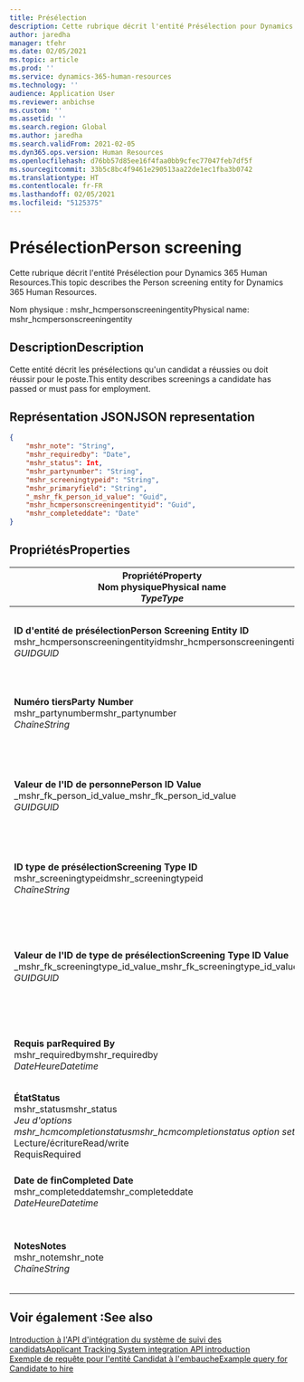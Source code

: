 ```yaml
---
title: Présélection
description: Cette rubrique décrit l'entité Présélection pour Dynamics 365 Human Resources.
author: jaredha
manager: tfehr
ms.date: 02/05/2021
ms.topic: article
ms.prod: ''
ms.service: dynamics-365-human-resources
ms.technology: ''
audience: Application User
ms.reviewer: anbichse
ms.custom: ''
ms.assetid: ''
ms.search.region: Global
ms.author: jaredha
ms.search.validFrom: 2021-02-05
ms.dyn365.ops.version: Human Resources
ms.openlocfilehash: d76bb57d85ee16f4faa0bb9cfec77047feb7df5f
ms.sourcegitcommit: 33b5c8bc4f9461e290513aa22de1ec1fba3b0742
ms.translationtype: HT
ms.contentlocale: fr-FR
ms.lasthandoff: 02/05/2021
ms.locfileid: "5125375"
---
```

# <a name="person-screening"></a><span data-ttu-id="1bd5d-103">Présélection</span><span class="sxs-lookup"><span data-stu-id="1bd5d-103">Person screening</span></span>

<span data-ttu-id="1bd5d-104">Cette rubrique décrit l'entité Présélection pour Dynamics 365 Human Resources.</span><span class="sxs-lookup"><span data-stu-id="1bd5d-104">This topic describes the Person screening entity for Dynamics 365 Human Resources.</span></span>

<span data-ttu-id="1bd5d-105">Nom physique : mshr_hcmpersonscreeningentity</span><span class="sxs-lookup"><span data-stu-id="1bd5d-105">Physical name: mshr_hcmpersonscreeningentity</span></span>

## <a name="description"></a><span data-ttu-id="1bd5d-106">Description</span><span class="sxs-lookup"><span data-stu-id="1bd5d-106">Description</span></span>

<span data-ttu-id="1bd5d-107">Cette entité décrit les présélections qu'un candidat a réussies ou doit réussir pour le poste.</span><span class="sxs-lookup"><span data-stu-id="1bd5d-107">This entity describes screenings a candidate has passed or must pass for employment.</span></span>

## <a name="json-representation"></a><span data-ttu-id="1bd5d-108">Représentation JSON</span><span class="sxs-lookup"><span data-stu-id="1bd5d-108">JSON representation</span></span>

```json
{
    "mshr_note": "String",
    "mshr_requiredby": "Date",
    "mshr_status": Int,
    "mshr_partynumber": "String",
    "mshr_screeningtypeid": "String",
    "mshr_primaryfield": "String",
    "_mshr_fk_person_id_value": "Guid",
    "mshr_hcmpersonscreeningentityid": "Guid",
    "mshr_completeddate": "Date"
}
```

## <a name="properties"></a><span data-ttu-id="1bd5d-109">Propriétés</span><span class="sxs-lookup"><span data-stu-id="1bd5d-109">Properties</span></span>

| <span data-ttu-id="1bd5d-110">Propriété</span><span class="sxs-lookup"><span data-stu-id="1bd5d-110">Property</span></span><br><span data-ttu-id="1bd5d-111">**Nom physique**</span><span class="sxs-lookup"><span data-stu-id="1bd5d-111">**Physical name**</span></span><br><span data-ttu-id="1bd5d-112">**_Type_**</span><span class="sxs-lookup"><span data-stu-id="1bd5d-112">**_Type_**</span></span> | <span data-ttu-id="1bd5d-113">Cas d’emploi</span><span class="sxs-lookup"><span data-stu-id="1bd5d-113">Use</span></span> | <span data-ttu-id="1bd5d-114">Description</span><span class="sxs-lookup"><span data-stu-id="1bd5d-114">Description</span></span> |
| --- | --- | --- |
| <span data-ttu-id="1bd5d-115">**ID d'entité de présélection**</span><span class="sxs-lookup"><span data-stu-id="1bd5d-115">**Person Screening Entity ID**</span></span><br><span data-ttu-id="1bd5d-116">mshr_hcmpersonscreeningentityid</span><span class="sxs-lookup"><span data-stu-id="1bd5d-116">mshr_hcmpersonscreeningentityid</span></span><br><span data-ttu-id="1bd5d-117">*GUID*</span><span class="sxs-lookup"><span data-stu-id="1bd5d-117">*GUID*</span></span> | <span data-ttu-id="1bd5d-118">Lecture seule</span><span class="sxs-lookup"><span data-stu-id="1bd5d-118">Read-only</span></span><br><span data-ttu-id="1bd5d-119">Requis</span><span class="sxs-lookup"><span data-stu-id="1bd5d-119">Required</span></span><br><span data-ttu-id="1bd5d-120">Généré par le système</span><span class="sxs-lookup"><span data-stu-id="1bd5d-120">System-generated</span></span> | <span data-ttu-id="1bd5d-121">Identificateur principal unique pour le dossier de présélection.</span><span class="sxs-lookup"><span data-stu-id="1bd5d-121">Unique primary identifier for the person screening record.</span></span> |
| <span data-ttu-id="1bd5d-122">**Numéro tiers**</span><span class="sxs-lookup"><span data-stu-id="1bd5d-122">**Party Number**</span></span><br><span data-ttu-id="1bd5d-123">mshr_partynumber</span><span class="sxs-lookup"><span data-stu-id="1bd5d-123">mshr_partynumber</span></span><br><span data-ttu-id="1bd5d-124">*Chaîne*</span><span class="sxs-lookup"><span data-stu-id="1bd5d-124">*String*</span></span> | <span data-ttu-id="1bd5d-125">Lecture/écriture</span><span class="sxs-lookup"><span data-stu-id="1bd5d-125">Read/write</span></span><br><span data-ttu-id="1bd5d-126">Requis</span><span class="sxs-lookup"><span data-stu-id="1bd5d-126">Required</span></span> | <span data-ttu-id="1bd5d-127">Le numéro tiers (personne) associé au candidat.</span><span class="sxs-lookup"><span data-stu-id="1bd5d-127">The party (person) number associated with the candidate.</span></span> |
| <span data-ttu-id="1bd5d-128">**Valeur de l'ID de personne**</span><span class="sxs-lookup"><span data-stu-id="1bd5d-128">**Person ID Value**</span></span><br><span data-ttu-id="1bd5d-129">_mshr_fk_person_id_value</span><span class="sxs-lookup"><span data-stu-id="1bd5d-129">_mshr_fk_person_id_value</span></span><br><span data-ttu-id="1bd5d-130">*GUID*</span><span class="sxs-lookup"><span data-stu-id="1bd5d-130">*GUID*</span></span> | <span data-ttu-id="1bd5d-131">Lecture seule</span><span class="sxs-lookup"><span data-stu-id="1bd5d-131">Read-only</span></span><br><span data-ttu-id="1bd5d-132">Requis</span><span class="sxs-lookup"><span data-stu-id="1bd5d-132">Required</span></span><br><span data-ttu-id="1bd5d-133">Clé étrangère : mshr_dirpersonentityid de l'entité mshr_dirpersonentity</span><span class="sxs-lookup"><span data-stu-id="1bd5d-133">Foreign key: mshr_dirpersonentityid of mshr_dirpersonentity</span></span> | <span data-ttu-id="1bd5d-134">Identificateur généré par le système de l'enregistrement de l'entité de tiers (personne).</span><span class="sxs-lookup"><span data-stu-id="1bd5d-134">The system-generated identifier of the party (person) entity record.</span></span> |
| <span data-ttu-id="1bd5d-135">**ID type de présélection**</span><span class="sxs-lookup"><span data-stu-id="1bd5d-135">**Screening Type ID**</span></span><br><span data-ttu-id="1bd5d-136">mshr_screeningtypeid</span><span class="sxs-lookup"><span data-stu-id="1bd5d-136">mshr_screeningtypeid</span></span><br><span data-ttu-id="1bd5d-137">*Chaîne*</span><span class="sxs-lookup"><span data-stu-id="1bd5d-137">*String*</span></span> | <span data-ttu-id="1bd5d-138">Lecture/écriture</span><span class="sxs-lookup"><span data-stu-id="1bd5d-138">Read/write</span></span><br><span data-ttu-id="1bd5d-139">Requis</span><span class="sxs-lookup"><span data-stu-id="1bd5d-139">Required</span></span><br><span data-ttu-id="1bd5d-140">Clé étrangère : ScreeningType</span><span class="sxs-lookup"><span data-stu-id="1bd5d-140">Foreign key: ScreeningType</span></span> | <span data-ttu-id="1bd5d-141">Identifiant du type de présélection défini dans Human Resources.</span><span class="sxs-lookup"><span data-stu-id="1bd5d-141">The identifier of the screening type defined in Human Resources.</span></span> |
| <span data-ttu-id="1bd5d-142">**Valeur de l'ID de type de présélection**</span><span class="sxs-lookup"><span data-stu-id="1bd5d-142">**Screening Type ID Value**</span></span><br><span data-ttu-id="1bd5d-143">_mshr_fk_screeningtype_id_value</span><span class="sxs-lookup"><span data-stu-id="1bd5d-143">_mshr_fk_screeningtype_id_value</span></span><br><span data-ttu-id="1bd5d-144">*GUID*</span><span class="sxs-lookup"><span data-stu-id="1bd5d-144">*GUID*</span></span> | <span data-ttu-id="1bd5d-145">Lecture seule</span><span class="sxs-lookup"><span data-stu-id="1bd5d-145">Read-only</span></span><br><span data-ttu-id="1bd5d-146">Requis</span><span class="sxs-lookup"><span data-stu-id="1bd5d-146">Required</span></span><br><span data-ttu-id="1bd5d-147">Clé étrangère : mshr_hcmscreeningtypeentityid de l'entité mshr_hcmscreeningtypeentity</span><span class="sxs-lookup"><span data-stu-id="1bd5d-147">Foreign key: mshr_hcmscreeningtypeentityid of mshr_hcmscreeningtypeentity</span></span> | <span data-ttu-id="1bd5d-148">Identificateur généré par le système pour le dossier du type de présélection de l'entité associée.</span><span class="sxs-lookup"><span data-stu-id="1bd5d-148">System-generated identifier for the screening type record in the associated entity.</span></span> |
| <span data-ttu-id="1bd5d-149">**Requis par**</span><span class="sxs-lookup"><span data-stu-id="1bd5d-149">**Required By**</span></span><br><span data-ttu-id="1bd5d-150">mshr_requiredby</span><span class="sxs-lookup"><span data-stu-id="1bd5d-150">mshr_requiredby</span></span><br><span data-ttu-id="1bd5d-151">*DateHeure*</span><span class="sxs-lookup"><span data-stu-id="1bd5d-151">*Datetime*</span></span> | <span data-ttu-id="1bd5d-152">Lecture/écriture</span><span class="sxs-lookup"><span data-stu-id="1bd5d-152">Read/write</span></span><br><span data-ttu-id="1bd5d-153">Facultatif</span><span class="sxs-lookup"><span data-stu-id="1bd5d-153">Optional</span></span> | <span data-ttu-id="1bd5d-154">Date à laquelle la présélection doit être terminée.</span><span class="sxs-lookup"><span data-stu-id="1bd5d-154">The date by which the screening is required to be completed.</span></span> |
| <span data-ttu-id="1bd5d-155">**État**</span><span class="sxs-lookup"><span data-stu-id="1bd5d-155">**Status**</span></span><br><span data-ttu-id="1bd5d-156">mshr_status</span><span class="sxs-lookup"><span data-stu-id="1bd5d-156">mshr_status</span></span><br><span data-ttu-id="1bd5d-157">*Jeu d'options mshr_hcmcompletionstatus*</span><span class="sxs-lookup"><span data-stu-id="1bd5d-157">*mshr_hcmcompletionstatus option set*</span></span><br><span data-ttu-id="1bd5d-158">Lecture/écriture</span><span class="sxs-lookup"><span data-stu-id="1bd5d-158">Read/write</span></span><br><span data-ttu-id="1bd5d-159">Requis</span><span class="sxs-lookup"><span data-stu-id="1bd5d-159">Required</span></span> | <span data-ttu-id="1bd5d-160">Fournit le statut du candidat pour la présélection.</span><span class="sxs-lookup"><span data-stu-id="1bd5d-160">Provides the candidate’s status for the screening.</span></span> |
| <span data-ttu-id="1bd5d-161">**Date de fin**</span><span class="sxs-lookup"><span data-stu-id="1bd5d-161">**Completed Date**</span></span><br><span data-ttu-id="1bd5d-162">mshr_completeddate</span><span class="sxs-lookup"><span data-stu-id="1bd5d-162">mshr_completeddate</span></span><br><span data-ttu-id="1bd5d-163">*DateHeure*</span><span class="sxs-lookup"><span data-stu-id="1bd5d-163">*Datetime*</span></span> | <span data-ttu-id="1bd5d-164">Lecture/écriture</span><span class="sxs-lookup"><span data-stu-id="1bd5d-164">Read/write</span></span><br><span data-ttu-id="1bd5d-165">Facultatif</span><span class="sxs-lookup"><span data-stu-id="1bd5d-165">Optional</span></span> | <span data-ttu-id="1bd5d-166">Date à laquelle la présélection s'est terminée.</span><span class="sxs-lookup"><span data-stu-id="1bd5d-166">The date the screening was completed.</span></span> |
| <span data-ttu-id="1bd5d-167">**Notes**</span><span class="sxs-lookup"><span data-stu-id="1bd5d-167">**Notes**</span></span><br><span data-ttu-id="1bd5d-168">mshr_note</span><span class="sxs-lookup"><span data-stu-id="1bd5d-168">mshr_note</span></span><br><span data-ttu-id="1bd5d-169">*Chaîne*</span><span class="sxs-lookup"><span data-stu-id="1bd5d-169">*String*</span></span> | <span data-ttu-id="1bd5d-170">Lecture/écriture</span><span class="sxs-lookup"><span data-stu-id="1bd5d-170">Read/write</span></span><br><span data-ttu-id="1bd5d-171">Facultatif</span><span class="sxs-lookup"><span data-stu-id="1bd5d-171">Optional</span></span> | <span data-ttu-id="1bd5d-172">Notes à l'intention des recruteurs et des responsables du recrutement.</span><span class="sxs-lookup"><span data-stu-id="1bd5d-172">Notes for use by hiring managers and recruiters.</span></span> |

## <a name="see-also"></a><span data-ttu-id="1bd5d-173">Voir également :</span><span class="sxs-lookup"><span data-stu-id="1bd5d-173">See also</span></span>

[<span data-ttu-id="1bd5d-174">Introduction à l'API d'intégration du système de suivi des candidats</span><span class="sxs-lookup"><span data-stu-id="1bd5d-174">Applicant Tracking System integration API introduction</span></span>](hr-admin-integration-ats-api-introduction.md)<br>
[<span data-ttu-id="1bd5d-175">Exemple de requête pour l'entité Candidat à l'embauche</span><span class="sxs-lookup"><span data-stu-id="1bd5d-175">Example query for Candidate to hire</span></span>](hr-admin-integration-ats-api-candidate-to-hire-example-query.md)


